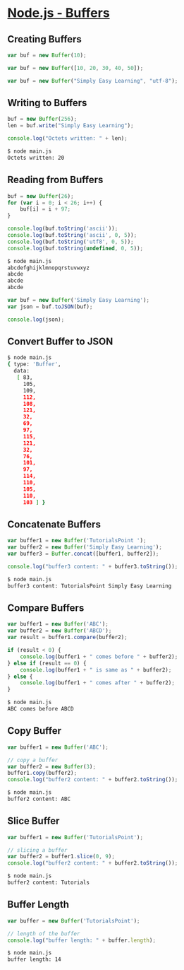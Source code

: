 # [Node.js - Buffers](https://www.tutorialspoint.com/nodejs/nodejs_buffers.htm)

## Creating Buffers

```javascript
var buf = new Buffer(10);

var buf = new Buffer([10, 20, 30, 40, 50]);

var buf = new Buffer("Simply Easy Learning", "utf-8");
```

## Writing to Buffers

```javascript
buf = new Buffer(256);
len = buf.write("Simply Easy Learning");

console.log("Octets written: " + len);
```

```bash
$ node main.js
Octets written: 20
```

## Reading from Buffers

```javascript
buf = new Buffer(26);
for (var i = 0; i < 26; i++) {
    buf[i] = i + 97;
}

console.log(buf.toString('ascii'));
console.log(buf.toString('ascii', 0, 5));
console.log(buf.toString('utf8', 0, 5));
console.log(buf.toString(undefined, 0, 5));
```

```bash
$ node main.js
abcdefghijklmnopqrstuvwxyz
abcde
abcde
abcde
```

```javascript
var buf = new Buffer('Simply Easy Learning');
var json = buf.toJSON(buf);

console.log(json);
```

## Convert Buffer to JSON

```bash
$ node main.js
{ type: 'Buffer',
  data:
   [ 83,
     105,
     109,
     112,
     108,
     121,
     32,
     69,
     97,
     115,
     121,
     32,
     76,
     101,
     97,
     114,
     110,
     105,
     110,
     103 ] }
```

## Concatenate Buffers

```javascript
var buffer1 = new Buffer('TutorialsPoint ');
var buffer2 = new Buffer('Simply Easy Learning');
var buffer3 = Buffer.concat([buffer1, buffer2]);

console.log("buffer3 content: " + buffer3.toString());
```

```bash
$ node main.js
buffer3 content: TutorialsPoint Simply Easy Learning
```

## Compare Buffers

```javascript
var buffer1 = new Buffer('ABC');
var buffer2 = new Buffer('ABCD');
var result = buffer1.compare(buffer2);

if (result < 0) {
    console.log(buffer1 + " comes before " + buffer2);
} else if (result == 0) {
    console.log(buffer1 + " is same as " + buffer2);
} else {
    console.log(buffer1 + " comes after " + buffer2);
}
```

```bash
$ node main.js
ABC comes before ABCD
```

## Copy Buffer

```javascript
var buffer1 = new Buffer('ABC');

// copy a buffer
var buffer2 = new Buffer(3);
buffer1.copy(buffer2);
console.log("buffer2 content: " + buffer2.toString());
```

```bash
$ node main.js
buffer2 content: ABC
```

## Slice Buffer

```javascript
var buffer1 = new Buffer('TutorialsPoint');

// slicing a buffer
var buffer2 = buffer1.slice(0, 9);
console.log("buffer2 content: " + buffer2.toString());
```

```bash
$ node main.js
buffer2 content: Tutorials
```

## Buffer Length

```javascript
var buffer = new Buffer('TutorialsPoint');

// length of the buffer
console.log("buffer length: " + buffer.length);
```

```bash
$ node main.js
buffer length: 14
```